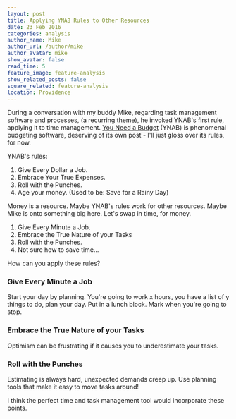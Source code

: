 ```yaml
---
layout: post
title: Applying YNAB Rules to Other Resources
date: 23 Feb 2016
categories: analysis
author_name: Mike
author_url: /author/mike
author_avatar: mike
show_avatar: false
read_time: 5
feature_image: feature-analysis
show_related_posts: false
square_related: feature-analysis
location: Providence
---
```


During a conversation with my buddy Mike, regarding task management software and processes, (a recurring theme), he invoked YNAB's first rule, applying it to time management. [You Need a Budget](https://www.youneedabudget.com) (YNAB) is phenomenal budgeting software, deserving of its own post - I'll just gloss over its rules, for now.

YNAB's rules:

1. Give Every Dollar a Job.
2. Embrace Your True Expenses.
3. Roll with the Punches.
4. Age your money. (Used to be: Save for a Rainy Day)

Money is a resource. Maybe YNAB's rules work for other resources. Maybe Mike is onto something big here. Let's swap in time, for money.

1. Give Every Minute a Job.
2. Embrace the True Nature of your Tasks
3. Roll with the Punches.
4. Not sure how to save time...

How can you apply these rules?

### Give Every Minute a Job

Start your day by planning. You're going to work x hours, you have a list of y things to do, plan your day. Put in a lunch block. Mark when you're going to stop.

### Embrace the True Nature of your Tasks

Optimism can be frustrating if it causes you to underestimate your tasks.

### Roll with the Punches

Estimating is always hard, unexpected demands creep up. Use planning tools that make it easy to move tasks around!

I think the perfect time and task management tool would incorporate these points.
